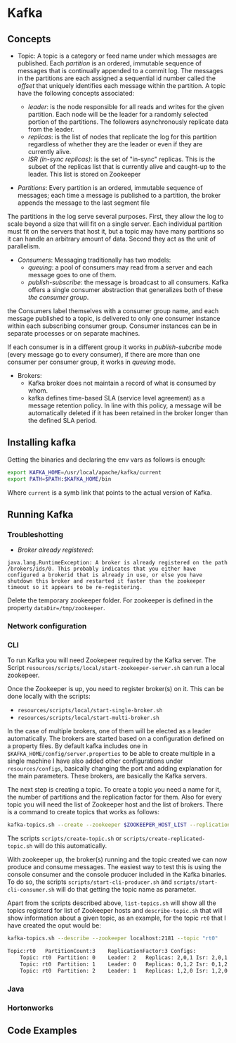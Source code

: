 # Kafka

## Concepts

- Topic: A topic is a category or feed name under which messages are published. Each _partition_ is an ordered, immutable sequence of messages that is continually appended to a commit log. The messages in the partitions are each assigned a sequential id number called the _offset_ that uniquely identifies each message within the partition. A topic have the following concepts associated:

  - _leader_: is the node responsible for all reads and writes for the given partition. Each node will be the leader for a randomly selected portion of the partitions. The followers asynchronously replicate data from the leader.
  - _replicas_: is the list of nodes that replicate the log for this partition regardless of whether they are the leader or even if they are currently alive.
  - _ISR (in-sync replicas)_: is the set of "in-sync" replicas. This is the subset of the replicas list that is currently alive and caught-up to the leader. This list is stored on Zookeeper

- _Partitions_: Every partition is an ordered, immutable sequence of messages; each time a message is published to a partition, the broker appends the message to the last segment file

The partitions in the log serve several purposes. First, they allow the log to scale beyond a size that will fit on a single server. Each individual partition must fit on the servers that host it, but a topic may have many partitions so it can handle an arbitrary amount of data. Second they act as the unit of parallelism.

- _Consumers_: Messaging traditionally has two models: 
  - _queuing_: a pool of consumers may read from a server and each message goes to one of them.
  - _publish-subscribe_: the message is broadcast to all consumers.
Kafka offers a single consumer abstraction that generalizes both of these _the consumer group_.

the Consumers label themselves with a consumer group name, and each message published to a topic, is delivered to only one consumer instance within each subscribing consumer group. Consumer instances can be in separate processes or on separate machines. 

If each consumer is in a different group it works in _publish-subcribe_ mode (every message go to every consumer), if there are more than one consumer per consumer group, it works in _queuing_ mode.

- Brokers:
  - Kafka broker does not maintain a record of what is consumed by whom.
  - kafka defines time-based SLA (service level agreement) as a message retention policy. In line with this policy, a message will be automatically deleted if it has been
retained in the broker longer than the defined SLA period.

## Installing kafka

Getting the binaries and declaring the env vars as follows is enough:

```bash
export KAFKA_HOME=/usr/local/apache/kafka/current
export PATH=$PATH:$KAFKA_HOME/bin
```

Where `current` is a symb link that points to the actual version of Kafka.

## Running Kafka

### Troubleshotting

- _Broker already registered_:

```
java.lang.RuntimeException: A broker is already registered on the path /brokers/ids/0. This probably indicates that you either have configured a brokerid that is already in use, or else you have shutdown this broker and restarted it faster than the zookeeper timeout so it appears to be re-registering.
```

Delete the temporary zookeeper folder. For zookeeper is defined in the property `dataDir=/tmp/zookeeper`.

### Network configuration

### CLI

To run Kafka you will need Zookepeer required by the Kafka server. The Script `resources/scripts/local/start-zookeeper-server.sh` can run a local zookepeer.

Once the Zookeeper is up, you need to register broker(s) on it. This can be done locally with the scripts:

- `resources/scripts/local/start-single-broker.sh`
- `resources/scripts/local/start-multi-broker.sh`

In the case of multiple brokers, one of them will be elected as a leader automatically. The brokers are started based on a configuration defined on a property files. By default kafka includes one in `$KAFKA_HOME/config/server.properties` to be able to create multiple in a single machine I have also added other configurations under `resources/configs`, basically changing the port and adding explanation for the main parameters. These brokers, are basically the Kafka servers.

The next step is creating a topic. To create a topic you need a name for it, the number of partitions and the replication factor for them. Also for every topic you will need the list of Zookeeper host and the list of brokers. There is a command to create topics that works as follows:

```bash
kafka-topics.sh --create --zookeeper $ZOOKEEPER_HOST_LIST --replication-factor $REPLICATION_FACTOR --partitions $N_PARTITIONS --topic $TOPIC
```

The scripts `scripts/create-topic.sh` or `scripts/create-replicated-topic.sh` will do this automatically.

With zookeeper up, the broker(s) running and the topic created we can now produce and consume messages. The easiest way to test this is using the console consumer and the console producer included in the Kafka binaries. To do so, the scripts  `scripts/start-cli-producer.sh` and `scripts/start-cli-consumer.sh` will do that getting the topic name as parameter. 

Apart from the scripts described above, `list-topics.sh` will show all the topics registerd for list of Zookeeper hosts and `describe-topic.sh` that will show information about a given topic, as an example, for the topic `rt0` that I have created the oput would be:

```bash
kafka-topics.sh --describe --zookeeper localhost:2181 --topic "rt0"

Topic:rt0	PartitionCount:3	ReplicationFactor:3	Configs:
	Topic: rt0	Partition: 0	Leader: 2	Replicas: 2,0,1	Isr: 2,0,1
	Topic: rt0	Partition: 1	Leader: 0	Replicas: 0,1,2	Isr: 0,1,2
	Topic: rt0	Partition: 2	Leader: 1	Replicas: 1,2,0	Isr: 1,2,0
```

### Java

### Hortonworks

## Code Examples